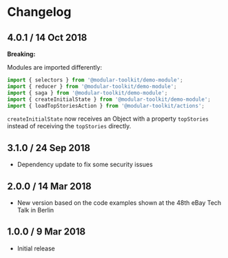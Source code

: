 # Changelog

## 4.0.1 / 14 Oct 2018

**Breaking:**

Modules are imported differently:

```javascript
import { selectors } from '@modular-toolkit/demo-module';
import { reducer } from '@modular-toolkit/demo-module';
import { saga } from '@modular-toolkit/demo-module';
import { createInitialState } from '@modular-toolkit/demo-module';
import { loadTopStoriesAction } from '@modular-toolkit/actions';
```

`createInitialState` now receives an Object with a property `topStories`
instead of receiving the `topStories` directly.


## 3.1.0 / 24 Sep 2018

* Dependency update to fix some security issues

## 2.0.0 / 14 Mar 2018

* New version based on the code examples shown at the 48th eBay Tech Talk in Berlin

## 1.0.0 / 9 Mar 2018

* Initial release

